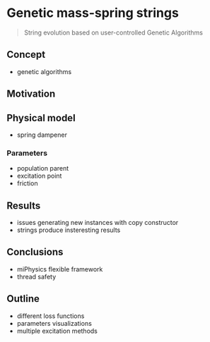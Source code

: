 # Genetic mass-spring strings
> String evolution based on user-controlled Genetic Algorithms



## Concept
- genetic algorithms


## Motivation



## Physical model
- spring dampener


### Parameters
- population parent
- excitation point
- friction


## Results
- issues generating new instances with copy constructor
- strings produce insteresting results

## Conclusions
- miPhysics flexible framework
- thread safety

## Outline
- different loss functions
- parameters visualizations
- multiple excitation methods
